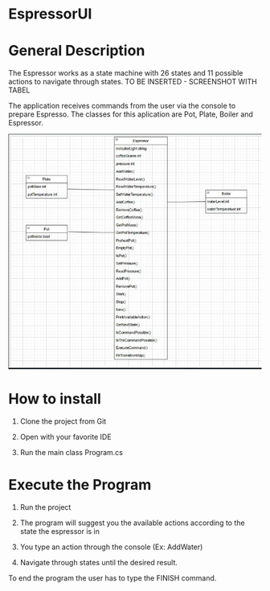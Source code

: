 # EspressorUI

# General Description

The Espressor works as a state machine with 26 states and 11 possible actions to navigate through states. TO BE INSERTED - SCREENSHOT WITH TABEL

The application receives commands from the user via the console to prepare Espresso. The classes for this aplication are Pot, Plate, Boiler and Espressor. 

![alt text](https://github.com/cipribzt/EspressorUI/blob/master/Class%20Diagram.jpg)




# How to install

1. Clone the project from Git

2. Open with your favorite IDE

3. Run the main class Program.cs

# Execute the Program

1. Run the project

2. The program will suggest you the available actions according to the state the espressor is in

3. You type an action through the console (Ex: AddWater)

4. Navigate through states until the desired result. 

To end the program the user has to type the FINISH command. 
